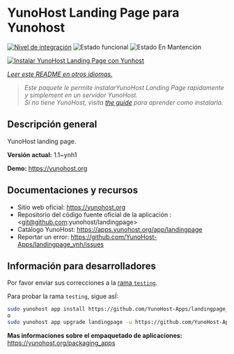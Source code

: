 <!--
Este archivo README esta generado automaticamente<https://github.com/YunoHost/apps/tree/master/tools/readme_generator>
No se debe editar a mano.
-->

# YunoHost Landing Page para Yunohost

[![Nivel de integración](https://apps.yunohost.org/badge/integration/landingpage)](https://ci-apps.yunohost.org/ci/apps/landingpage/)
![Estado funcional](https://apps.yunohost.org/badge/state/landingpage)
![Estado En Mantención](https://apps.yunohost.org/badge/maintained/landingpage)

[![Instalar YunoHost Landing Page con Yunhost](https://install-app.yunohost.org/install-with-yunohost.svg)](https://install-app.yunohost.org/?app=landingpage)

*[Leer este README en otros idiomas.](./ALL_README.md)*

> *Este paquete le permite instalarYunoHost Landing Page rapidamente y simplement en un servidor YunoHost.*  
> *Si no tiene YunoHost, visita [the guide](https://yunohost.org/install) para aprender como instalarla.*

## Descripción general

YunoHost landing page.

**Versión actual:** 1.1~ynh1

**Demo:** <https://yunohost.org>
## Documentaciones y recursos

- Sitio web oficial: <https://yunohost.org>
- Repositorio del código fuente oficial de la aplicación : <git@github.com:yunohost/landingpage>
- Catálogo YunoHost: <https://apps.yunohost.org/app/landingpage>
- Reportar un error: <https://github.com/YunoHost-Apps/landingpage_ynh/issues>

## Información para desarrolladores

Por favor enviar sus correcciones a la [rama `testing`](https://github.com/YunoHost-Apps/landingpage_ynh/tree/testing).

Para probar la rama `testing`, sigue asÍ:

```bash
sudo yunohost app install https://github.com/YunoHost-Apps/landingpage_ynh/tree/testing --debug
o
sudo yunohost app upgrade landingpage -u https://github.com/YunoHost-Apps/landingpage_ynh/tree/testing --debug
```

**Mas informaciones sobre el empaquetado de aplicaciones:** <https://yunohost.org/packaging_apps>
